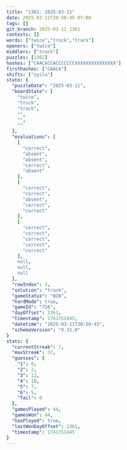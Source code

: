 ```yaml
---
title: "1361: 2025-03-11"
date: 2025-03-11T20:50:45-07:00
tags: []
git_branch: 2025-03-11_1361
contests: []
words: ["twice","truck","track"]
openers: ["twice"]
middlers: ["truck"]
puzzles: [1361]
hashes: ["CAACACCACCCCCCCXXXXXXXXXXXXXXX"]
firsthashes: ["CAACA"]
shifts: ["zyilu"]
state: {
  "puzzleDate": "2025-03-11",
  "boardState": [
    "twice",
    "truck",
    "track",
    "",
    "",
    ""
  ],
  "evaluations": [
    [
      "correct",
      "absent",
      "absent",
      "correct",
      "absent"
    ],
    [
      "correct",
      "correct",
      "absent",
      "correct",
      "correct"
    ],
    [
      "correct",
      "correct",
      "correct",
      "correct",
      "correct"
    ],
    null,
    null,
    null
  ],
  "rowIndex": 3,
  "solution": "track",
  "gameStatus": "WIN",
  "hardMode": true,
  "gameId": "756",
  "dayOffset": 1361,
  "timestamp": 1741751445,
  "datetime": "2025-03-11T20:50:45",
  "schemaVersion": "0.31.0"
}
stats: {
  "currentStreak": 7,
  "maxStreak": 37,
  "guesses": {
    "1": 0,
    "2": 2,
    "3": 12,
    "4": 18,
    "5": 7,
    "6": 5,
    "fail": 0
  },
  "gamesPlayed": 44,
  "gamesWon": 44,
  "hasPlayed": true,
  "lastWonDayOffset": 1361,
  "timestamp": 1741751445
}
---
```

<!-- more -->
